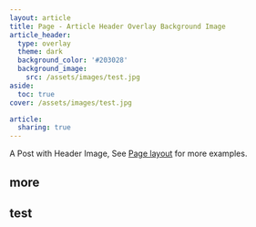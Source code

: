 ```yaml
---
layout: article
title: Page - Article Header Overlay Background Image
article_header:
  type: overlay
  theme: dark
  background_color: '#203028'
  background_image:
    src: /assets/images/test.jpg
aside:
  toc: true
cover: /assets/images/test.jpg

article:
  sharing: true
---
```


A Post with Header Image, See [Page layout](https://tianqi.name/jekyll-TeXt-theme/samples.html#page-layout) for more examples.

<!--more-->

## more

## test